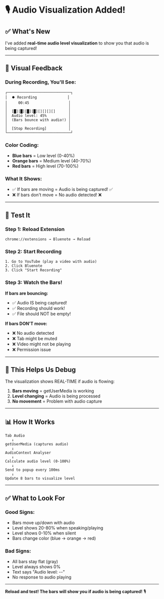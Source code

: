 # 🎙️ Audio Visualization Added!

## ✅ What's New

I've added **real-time audio level visualization** to show you that audio is being captured!

---

## 🎨 Visual Feedback

### During Recording, You'll See:

```
┌─────────────────────────────┐
│  ⏺️ Recording              │
│     00:45                  │
│                            │
│  [█][█][█][█][][][][]      │
│  Audio level: 45%          │
│  (Bars bounce with audio!) │
│                            │
│  [Stop Recording]          │
└─────────────────────────────┘
```

### Color Coding:
- **Blue bars** = Low level (0-40%)
- **Orange bars** = Medium level (40-70%)
- **Red bars** = High level (70-100%)

### What It Shows:
- ✅ If bars are moving = Audio is being captured! ✅
- ❌ If bars don't move = No audio detected! ❌

---

## 🧪 Test It

### Step 1: Reload Extension
```
chrome://extensions → Bluenote → Reload
```

### Step 2: Start Recording
```
1. Go to YouTube (play a video with audio)
2. Click Bluenote
3. Click "Start Recording"
```

### Step 3: Watch the Bars!

**If bars are bouncing:**
- ✅ Audio IS being captured!
- ✅ Recording should work!
- ✅ File should NOT be empty!

**If bars DON'T move:**
- ❌ No audio detected
- ❌ Tab might be muted
- ❌ Video might not be playing
- ❌ Permission issue

---

## 🎯 This Helps Us Debug

The visualization shows REAL-TIME if audio is flowing:

1. **Bars moving** = getUserMedia is working
2. **Level changing** = Audio is being processed
3. **No movement** = Problem with audio capture

---

## 📊 How It Works

```
Tab Audio
   ↓
getUserMedia (captures audio)
   ↓
AudioContext Analyser
   ↓
Calculate audio level (0-100%)
   ↓
Send to popup every 100ms
   ↓
Update 8 bars to visualize level
```

---

## ✅ What to Look For

### Good Signs:
- Bars move up/down with audio
- Level shows 20-80% when speaking/playing
- Level shows 0-10% when silent
- Bars change color (blue → orange → red)

### Bad Signs:
- All bars stay flat (gray)
- Level always shows 0%
- Text says "Audio level: --"
- No response to audio playing

---

**Reload and test! The bars will show you if audio is being captured!** 🎙️

